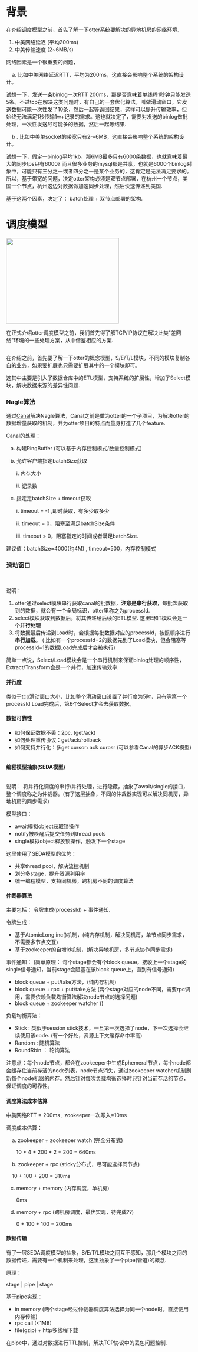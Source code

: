 <div class="blog_content">
    <div style="font-size: 14px;" class="iteye-blog-content-contain">
<h1>背景</h1>
<p> 在介绍调度模型之前，首先了解一下otter系统要解决的异地机房的网络环境.  </p>
<p> </p>
<ol>
<li>中美网络延迟 (平均200ms)</li>
<li>中美传输速度 (2~6MB/s)</li>
</ol>
<p>网络因素是一个很重要的问题，</p>
<p>&nbsp;&nbsp;&nbsp;   a.  比如中美网络延迟RTT，平均为200ms，这直接会影响整个系统的架构设计。</p>
<p>试想一下，发送一条binlog一次RTT 200ms，那是否意味着单线程1秒钟只能发送5条。不过tcp在解决这类问题时，有自己的一套优化算法，叫做滑动窗口，它发送数据可能一次性发了10条，然后一起等返回结果，这样可以提升传输效率，但始终无法满足1秒传输1w+记录的需求。这也就决定了，需要对发送的binlog做批处理，一次性发送尽可能多的数据，然后一起等结果. </p>
<p> </p>
<p>&nbsp;&nbsp;&nbsp;   b . 比如中美单socket的带宽只有2～6MB，这直接会影响整个系统的架构设计。</p>
<p>试想一下，假定一binlog平均1kb，那6MB最多只有6000条数据，也就意味着最大的同步tps只有6000? 而且很多业务的mysql都是共享，也就是6000个binlog对象中，可能只有三分之一或者四分之一是某个业务的，这肯定是无法满足要求的。所以，基于带宽的问题，决定otter架构必须是双节点部署，在杭州一个节点，美国一个节点，杭州这边对数据做加速同步处理，然后快速传递到美国. </p>
<p> </p>
<p>基于这两个因素，决定了： batch处理 +  双节点部署的架构.  </p>
<p> </p>
<h1>调度模型</h1>
<p><img style="font-size: 12px; line-height: 1.5;" width="306" alt="" height="232" src="http://dl2.iteye.com/upload/attachment/0088/3053/050fca62-3302-3380-8c0c-d8afae648a35.png"></p>
<p>在正式介绍otter调度模型之前，我们首先得了解TCP/IP协议在解决此类"差网络"环境的一些处理方案，从中借鉴相应的方案.  </p>
<p> </p>
<p><img alt="" src="http://dl2.iteye.com/upload/attachment/0088/3073/6d6e4f03-23df-3759-b7db-370e08c7b34c.png"></p>
<p>在介绍之前，首先要了解一下otter的概念模型，S/E/T/L模块，不同的模块复制各自的业务，如果要扩展也只需要扩展其中的一个模块即可。</p>
<p>这其中主要是引入了数据仓库中的ETL模型，支持系统的扩展性，增加了Select模块，解决数据来源的差异性问题. </p>
<p> </p>
<h3>Nagle算法</h3>
<p>通过<a href="https://github.com/alibaba/canal">Canal</a>解决Nagle算法，Canal之前是做为otter的一个子项目，为解决otter的数据增量获取的机制，并为otter项目的特点而量身打造了几个feature. </p>
<p> </p>
<p>Canal的处理：</p>
<p>&nbsp;&nbsp;&nbsp;a.  构建RingBuffer (可以基于内存控制模式/数量控制模式)</p>
<p>&nbsp;&nbsp;&nbsp;b.  允许客户端指定batchSize获取</p>
<p>&nbsp;&nbsp;&nbsp;&nbsp;&nbsp;&nbsp;  i.  内存大小 </p>
<p>&nbsp;&nbsp;&nbsp;&nbsp;&nbsp;&nbsp;  ii.  记录数</p>
<p>&nbsp;&nbsp;&nbsp;c.   指定定batchSize + timeout获取</p>
<p>&nbsp;&nbsp;&nbsp;&nbsp;&nbsp;&nbsp;   i.  timeout = -1 ,即时获取，有多少取多少</p>
<p>&nbsp;&nbsp;&nbsp;&nbsp;&nbsp;&nbsp;   ii. timeout = 0，阻塞至满足batchSize条件</p>
<p> &nbsp;&nbsp;&nbsp;&nbsp;&nbsp;&nbsp;  iii. timeout &gt; 0，阻塞指定的时间或者满足batchSize.</p>
<p>建议值：batchSize=4000(约4M) , timeout=500，内存控制模式</p>
<p> </p>
<h3>滑动窗口</h3>
<p> <br><img alt="" src="http://dl2.iteye.com/upload/attachment/0088/3055/8849cb1e-44e0-35b9-95d8-0beda30c5929.png"></p>
<p> </p>
<p>说明：</p>
<ol>
<li>otter通过select模块串行获取canal的批数据，<strong>注意是串行获取</strong>，每批次获取到的数据，就会有一个全局标识，otter里称之为processId.  </li>
<li>select模块获取到数据后，将其传递给后续的ETL模型.  这里E和T模块会是一个<strong>并行处理</strong>
</li>
<li>将数据最后传递到Load时，会根据每批数据对应的processId，按照顺序进行<strong>串行加载</strong>。 ( 比如有一个processId=2的数据先到了Load模块，但会阻塞等processId=1的数据Load完成后才会被执行)</li>
</ol>
<p>简单一点说，Select/Load模块会是一个串行机制来保证binlog处理的顺序性，Extract/Transform会是一个并行，加速传输效率. </p>
<p> </p>
<h4><strong>并行度</strong></h4>
<p>  类似于tcp滑动窗口大小，比如整个滑动窗口设置了并行度为5时，只有等第一个processId Load完成后，第6个Select才会去获取数据。</p>
<p> </p>
<h4>数据可靠性</h4>
<ul>
<li>如何保证数据不丢：2pc.  (get/ack)</li>
<li>如何处理重传协议：get/ack/rollback</li>
<li>如何支持并行化：多get cursor+ack curosr (可以参看Canal的异步ACK模型)</li>
</ul>
<p><img alt="" src="http://dl2.iteye.com/upload/attachment/0088/3059/1c163143-39ab-3725-af98-087659976291.png"><br> </p>
<h4>编程模型抽象(SEDA模型)</h4>
<p><img alt="" src="http://dl2.iteye.com/upload/attachment/0088/3061/d02a79a7-fd5b-3059-9078-e04dce11c63f.png"></p>
<p>说明： 将并行化调度的串行/并行处理，进行隐藏，抽象了await/single的接口，整个调度称之为仲裁器。(有了这层抽象，不同的仲裁器实现可以解决同机房，异地机房的同步需求)</p>
<p>模型接口：</p>
<ul>
<li>await模拟object获取锁操作</li>
<li>notify被唤醒后提交任务到thread pools</li>
<li>single模拟object释放锁操作，触发下一个stage</li>
</ul>
<p>这里使用了SEDA模型的优势：</p>
<p> </p>
<ul>
<li>共享thread pool，解决流控机制</li>
<li>划分多stage，提升资源利用率</li>
<li>统一编程模型，支持同机房，跨机房不同的调度算法</li>
</ul>
<h4>仲裁器算法</h4>
<p>主要包括： 令牌生成(processId)  +  事件通知. </p>
<p>令牌生成：</p>
<ul>
<li>基于AtomicLong.inc()机制，(纯内存机制，解决同机房，单节点同步需求，不需要多节点交互)</li>
<li>基于zookeeper的自增id机制，(解决异地机房，多节点协作同步需求)</li>
</ul>
<p>事件通知： (简单原理： 每个stage都会有个block queue，接收上一个stage的single信号通知，当前stage会阻塞在该block queue上，直到有信号通知)</p>
<ul>
<li>block queue + put/take方法，(纯内存机制)</li>
<li>block queue + rpc + put/take方法  (两个stage对应的node不同，需要rpc调用，需要依赖负载均衡算法解决node节点的选择问题)</li>
<li>block queue  +  zookeeper watcher ()</li>
</ul>
<p>负载均衡算法：</p>
<ul>
<li>Stick :  类似于session stick技术，一旦第一次选择了node，下一次选择会继续使用该node.  (有一个好处，资源上下文缓存命中率高)</li>
<li>Random :  随机算法</li>
<li>RoundRbin ： 轮询算法 </li>
</ul>

<span style="font-size: 14px; font-weight: normal; line-height: 21px;">注意点：每个node节点，都会在zookeeper中生成Ephemeral节点，每个node都会缓存住当前存活的node列表，node节点消失，通过zookeeper watcher机制刷新每个node机器的内存。然后针对每次负载均衡选择时只针对当前存活的节点，保证调度的可靠性。</span>

<p> </p>
<h4>调度算法成本估算</h4>
<p> </p>
<p>中美网络RTT = 200ms , zookeeper一次写入=10ms</p>
<p>调度成本估算：</p>
<p>&nbsp;&nbsp;&nbsp;   a.  zookeeper + zookeeper watch (完全分布式)</p>
<p>&nbsp;&nbsp;&nbsp;&nbsp;&nbsp;&nbsp;      10 * 4 + 200 * 2 + 200 = 640ms</p>
<p>&nbsp;&nbsp;&nbsp;   b.  zookeeper + rpc (sticky分布式，尽可能选择同节点)</p>
<p>&nbsp;&nbsp;&nbsp;      10 + 100 + 200  =  310ms</p>
<p>&nbsp;&nbsp;&nbsp;c.  memory + memory (内存调度，单机房)</p>
<p>&nbsp;&nbsp;&nbsp;&nbsp;&nbsp;&nbsp;      0ms</p>
<p>&nbsp;&nbsp;&nbsp;d.  memory + rpc (跨机房调度，最优实现，待完成??)</p>
<p>&nbsp;&nbsp;&nbsp;&nbsp;&nbsp;&nbsp;     0 + 100 + 100 = 200ms</p>
<p> </p>
<h4>数据传输</h4>
<p>  有了一层SEDA调度模型的抽象，S/E/T/L模块之间互不感知，那几个模块之间的数据传递，需要有一个机制来处理，这里抽象了一个pipe(管道)的概念.  </p>
<p>原理： </p>
<p>   stage |  pipe | stage </p>
<p>基于pipe实现：</p>
<ul>
<li>in memory  (两个stage经过仲裁器调度算法选择为同一个node时，直接使用内存传输)</li>
<li>rpc call (&lt;1MB)</li>
<li>file(gzip) + http多线程下载</li>
</ul>
<p>在pipe中，通过对数据进行TTL控制，解决TCP协议中的丢包问题控制. </p>
<p> </p>
</div>
